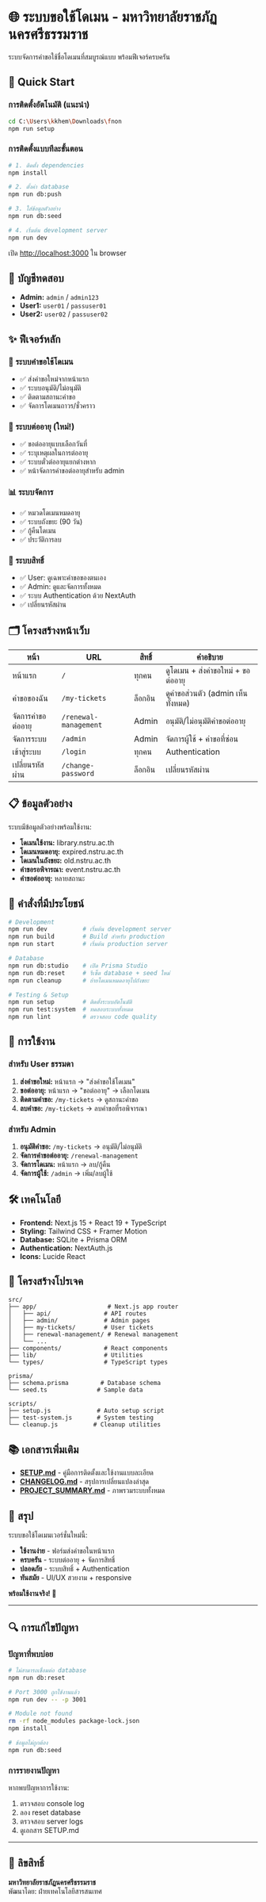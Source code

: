 # 🌐 ระบบขอใช้โดเมน - มหาวิทยาลัยราชภัฏนครศรีธรรมราช

ระบบจัดการคำขอใช้ชื่อโดเมนที่สมบูรณ์แบบ พร้อมฟีเจอร์ครบครัน

## 🚀 Quick Start

### การติดตั้งอัตโนมัติ (แนะนำ)
```bash
cd C:\Users\kkhem\Downloads\fnon
npm run setup
```

### การติดตั้งแบบทีละขั้นตอน
```bash
# 1. ติดตั้ง dependencies
npm install

# 2. ตั้งค่า database
npm run db:push

# 3. ใส่ข้อมูลตัวอย่าง
npm run db:seed

# 4. เริ่มต้น development server
npm run dev
```

เปิด [http://localhost:3000](http://localhost:3000) ใน browser

## 👥 บัญชีทดสอบ

- **Admin:** `admin` / `admin123`
- **User1:** `user01` / `passuser01`  
- **User2:** `user02` / `passuser02`

## ✨ ฟีเจอร์หลัก

### 🎯 ระบบคำขอใช้โดเมน
- ✅ ส่งคำขอใหม่จากหน้าแรก
- ✅ ระบบอนุมัติ/ไม่อนุมัติ
- ✅ ติดตามสถานะคำขอ
- ✅ จัดการโดเมนถาวร/ชั่วคราว

### 🔄 ระบบต่ออายุ (ใหม่!)
- ✅ ขอต่ออายุแบบเลือกวันที่
- ✅ ระบุเหตุผลในการต่ออายุ
- ✅ ระบบตั๋วต่ออายุแยกต่างหาก
- ✅ หน้าจัดการคำขอต่ออายุสำหรับ admin

### 📊 ระบบจัดการ
- ✅ หมวดโดเมนหมดอายุ
- ✅ ระบบถังขยะ (90 วัน)
- ✅ กู้คืนโดเมน
- ✅ ประวัติการลบ

### 🔐 ระบบสิทธิ์
- ✅ User: ดูเฉพาะคำขอของตนเอง
- ✅ Admin: ดูและจัดการทั้งหมด
- ✅ ระบบ Authentication ด้วย NextAuth
- ✅ เปลี่ยนรหัสผ่าน

## 🗂️ โครงสร้างหน้าเว็บ

| หน้า | URL | สิทธิ์ | คำอธิบาย |
|------|-----|--------|----------|
| หน้าแรก | `/` | ทุกคน | ดูโดเมน + ส่งคำขอใหม่ + ขอต่ออายุ |
| คำขอของฉัน | `/my-tickets` | ล็อกอิน | ดูคำขอส่วนตัว (admin เห็นทั้งหมด) |
| จัดการคำขอต่ออายุ | `/renewal-management` | Admin | อนุมัติ/ไม่อนุมัติคำขอต่ออายุ |
| จัดการระบบ | `/admin` | Admin | จัดการผู้ใช้ + คำขอที่ซ่อน |
| เข้าสู่ระบบ | `/login` | ทุกคน | Authentication |
| เปลี่ยนรหัสผ่าน | `/change-password` | ล็อกอิน | เปลี่ยนรหัสผ่าน |

## 📋 ข้อมูลตัวอย่าง

ระบบมีข้อมูลตัวอย่างพร้อมใช้งาน:
- **โดเมนใช้งาน:** library.nstru.ac.th
- **โดเมนหมดอายุ:** expired.nstru.ac.th  
- **โดเมนในถังขยะ:** old.nstru.ac.th
- **คำขอรอพิจารณา:** event.nstru.ac.th
- **คำขอต่ออายุ:** หลายสถานะ

## 🔧 คำสั่งที่มีประโยชน์

```bash
# Development
npm run dev          # เริ่มต้น development server
npm run build        # Build สำหรับ production
npm run start        # เริ่มต้น production server

# Database
npm run db:studio    # เปิด Prisma Studio
npm run db:reset     # รีเซ็ต database + seed ใหม่
npm run cleanup      # ย้ายโดเมนหมดอายุไปถังขยะ

# Testing & Setup
npm run setup        # ติดตั้งระบบอัตโนมัติ
npm run test:system  # ทดสอบระบบทั้งหมด
npm run lint         # ตรวจสอบ code quality
```

## 🎯 การใช้งาน

### สำหรับ User ธรรมดา
1. **ส่งคำขอใหม่:** หน้าแรก → "ส่งคำขอใช้โดเมน"
2. **ขอต่ออายุ:** หน้าแรก → "ขอต่ออายุ" → เลือกโดเมน
3. **ติดตามคำขอ:** `/my-tickets` → ดูสถานะคำขอ
4. **ลบคำขอ:** `/my-tickets` → ลบคำขอที่รอพิจารณา

### สำหรับ Admin
1. **อนุมัติคำขอ:** `/my-tickets` → อนุมัติ/ไม่อนุมัติ
2. **จัดการคำขอต่ออายุ:** `/renewal-management`
3. **จัดการโดเมน:** หน้าแรก → ลบ/กู้คืน
4. **จัดการผู้ใช้:** `/admin` → เพิ่ม/ลบผู้ใช้

## 🛠️ เทคโนโลยี

- **Frontend:** Next.js 15 + React 19 + TypeScript
- **Styling:** Tailwind CSS + Framer Motion
- **Database:** SQLite + Prisma ORM
- **Authentication:** NextAuth.js
- **Icons:** Lucide React

## 📁 โครงสร้างโปรเจค

```
src/
├── app/                    # Next.js app router
│   ├── api/               # API routes
│   ├── admin/             # Admin pages
│   ├── my-tickets/        # User tickets
│   ├── renewal-management/ # Renewal management
│   └── ...
├── components/            # React components
├── lib/                   # Utilities
└── types/                 # TypeScript types

prisma/
├── schema.prisma         # Database schema
└── seed.ts              # Sample data

scripts/
├── setup.js             # Auto setup script
├── test-system.js       # System testing
└── cleanup.js          # Cleanup utilities
```

## 📚 เอกสารเพิ่มเติม

- **[SETUP.md](./SETUP.md)** - คู่มือการติดตั้งและใช้งานแบบละเอียด
- **[CHANGELOG.md](./CHANGELOG.md)** - สรุปการเปลี่ยนแปลงล่าสุด
- **[PROJECT_SUMMARY.md](./PROJECT_SUMMARY.md)** - ภาพรวมระบบทั้งหมด

## 🎉 สรุป

ระบบขอใช้โดเมนเวอร์ชั่นใหม่นี้:
- **ใช้งานง่าย** - ฟอร์มส่งคำขอในหน้าแรก
- **ครบครัน** - ระบบต่ออายุ + จัดการสิทธิ์
- **ปลอดภัย** - ระบบสิทธิ์ + Authentication
- **ทันสมัย** - UI/UX สวยงาม + responsive

**พร้อมใช้งานจริง! 🚀**

---

## 🔍 การแก้ไขปัญหา

### ปัญหาที่พบบ่อย

```bash
# ไม่สามารถเชื่อมต่อ database
npm run db:reset

# Port 3000 ถูกใช้งานแล้ว
npm run dev -- -p 3001

# Module not found
rm -rf node_modules package-lock.json
npm install

# ข้อมูลไม่ถูกต้อง
npm run db:seed
```

### การรายงานปัญหา

หากพบปัญหาการใช้งาน:
1. ตรวจสอบ console log
2. ลอง reset database
3. ตรวจสอบ server logs
4. ดูเอกสาร SETUP.md

---

## 📄 ลิขสิทธิ์

**มหาวิทยาลัยราชภัฏนครศรีธรรมราช**  
พัฒนาโดย: ฝ่ายเทคโนโลยีสารสนเทศ
